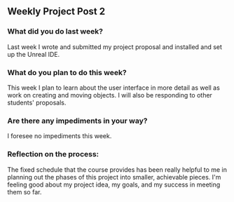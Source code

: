 ## Weekly Project Post 2

### What did you do last week?

Last week I wrote and submitted my project proposal and installed and set up the Unreal IDE. 

### What do you plan to do this week?

This week I plan to learn about the user interface in more detail as well as work on creating and moving objects. 
I will also be responding to other students' proposals.

### Are there any impediments in your way?

I foresee no impediments this week. 

### Reflection on the process:

The fixed schedule that the course provides has been really helpful to me in planning out the phases of this project into smaller, achievable pieces. 
I'm feeling good about my project idea, my goals, and my success in meeting them so far. 

